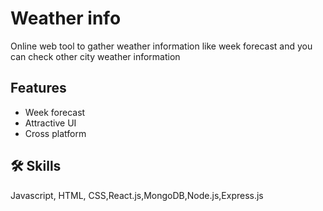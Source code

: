 
# Weather info

Online web tool to gather weather information like week forecast and you can check other city weather information




## Features

- Week forecast
- Attractive UI
- Cross platform




## 🛠 Skills
Javascript, HTML, CSS,React.js,MongoDB,Node.js,Express.js




